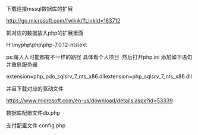下载连接mssql数据库的扩展

http://go.microsoft.com/fwlink/?LinkId=163712

把对应的数据放入php的扩展里面

H:\myphp\php\php-7.0.12-nts\ext

ps:每人人可能都有不一样的路径 具体看个人项目  然后打开php.ini 添加如下语句 并重启服务器

extension=php_pdo_sqlsrv_7_nts_x86.dllextension=php_sqlsrv_7_nts_x86.dll

并且下载对应的驱动文件

https://www.microsoft.com/en-us/download/details.aspx?id=53339


数据库配置文件db.php

支付配置文件 config.php
